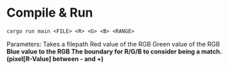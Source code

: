 # Compile & Run
`
cargo run main <FILE> <R> <G> <B> <RANGE> 
`

Parameters:
<FILE> Takes a filepath
<R> Red value of the RGB
<G> Green value of the RGB
<B> Blue value to the RGB
<Range> The boundary for R/G/B to consider being a match. (pixel[R-Value] between <R>-<Range> and <R>+<Range>)

